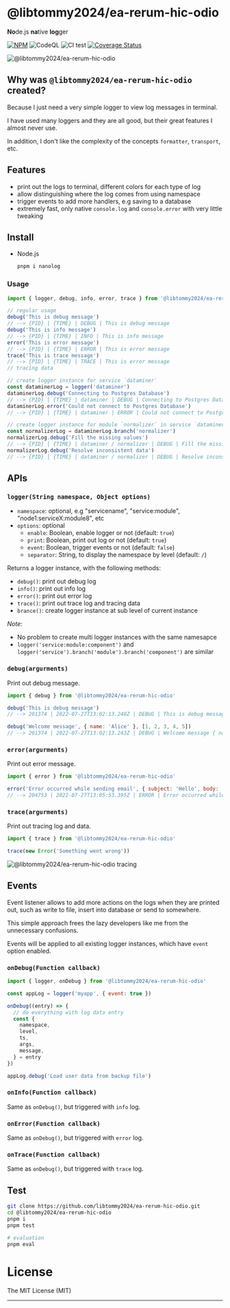# @libtommy2024/ea-rerum-hic-odio

**No**de.js **na**tive **log**ger

[![NPM](https://badge.fury.io/js/@libtommy2024/ea-rerum-hic-odio.svg)](https://badge.fury.io/js/@libtommy2024/ea-rerum-hic-odio)
![CodeQL](https://github.com/libtommy2024/ea-rerum-hic-odio/workflows/CodeQL/badge.svg)
![CI test](https://github.com/libtommy2024/ea-rerum-hic-odio/workflows/ci-test/badge.svg)
[![Coverage Status](https://coveralls.io/repos/github/ndaidong/@libtommy2024/ea-rerum-hic-odio/badge.svg)](https://coveralls.io/github/ndaidong/@libtommy2024/ea-rerum-hic-odio)

![@libtommy2024/ea-rerum-hic-odio](https://res.cloudinary.com/pwshub/image/upload/v1658918465/documentation/Screenshot-@libtommy2024/ea-rerum-hic-odio.jpg)


## Why was `@libtommy2024/ea-rerum-hic-odio` created?

Because I just need a very simple logger to view log messages in terminal.

I have used many loggers and they are all good, but their great features I almost never use.

In addition, I don't like the complexity of the concepts `formatter`, `transport`, etc.


## Features

- print out the logs to terminal, different colors for each type of log
- allow distinguishing where the log comes from using namespace
- trigger events to add more handlers, e.g saving to a database
- extremely fast, only native `console.log` and `console.error` with very little tweaking

## Install

- Node.js

  ```bash
  pnpm i nanolog
  ```

### Usage

```js
import { logger, debug, info, error, trace } from '@libtommy2024/ea-rerum-hic-odio'

// regular usage
debug('This is debug message')
// --> {PID} | {TIME} | DEBUG | This is debug message
debug('This is info message')
// --> {PID} | {TIME} | INFO | This is info message
error('This is error message')
// --> {PID} | {TIME} | ERROR | This is error message
trace('This is trace message')
// --> {PID} | {TIME} | TRACE | This is error message
// tracing data

// create logger instance for service `dataminer`
const dataminerLog = logger('dataminer')
dataminerLog.debug('Connecting to Postgres Database')
// --> {PID} | {TIME} | dataminer | DEBUG | Connecting to Postgres Database
dataminerLog.error('Could not connect to Postgres Database')
// --> {PID} | {TIME} | dataminer | ERROR | Could not connect to Postgres Database

// create logger instance for module `normalizer` in service `dataminer`
const normalizerLog = dataminerLog.branch('normalizer')
normalizerLog.debug('Fill the missing values')
// --> {PID} | {TIME} | dataminer / normalizer | DEBUG | Fill the missing values
normalizerLog.debug('Resolve inconsistent data')
// --> {PID} | {TIME} | dataminer / normalizer | DEBUG | Resolve inconsistent data
```

## APIs

### `logger(String namespace, Object options)`

- `namespace`: optional, e.g "servicename", "service:module", "node1:serviceX:module8", etc
- `options`: optional
  - `enable`: Boolean, enable logger or not (default: `true`)
  - `print`: Boolean, print out log or not (default: `true`)
  - `event`: Boolean, trigger events or not (default: `false`)
  - `separator`: String, to display the namespace by level (default: ` / `)

Returns a logger instance, with the following methods:

- `debug()`: print out debug log
- `info()`: print out info log
- `error()`: print out error log
- `trace()`: print out trace log and tracing data
- `brance()`: create logger instance at sub level of current instance

*Note*:

- No problem to create multi logger instances with the same namesapce
- `logger('service:module:component')` and `logger('service').branch('module').branch('component')` are similar


### `debug(argurments)`

Print out debug message.

```js
import { debug } from '@libtommy2024/ea-rerum-hic-odio'

debug('This is debug message')
// --> 201374 | 2022-07-27T13:02:13.240Z | DEBUG | This is debug message

debug('Welcome message', { name: 'Alice' }, [1, 2, 3, 4, 5])
// --> 201374 | 2022-07-27T13:02:13.243Z | DEBUG | Welcome message { name: 'Alice' } [ 1, 2, 3, 4, 5 ]
```

### `error(argurments)`

Print out error message.

```js
import { error } from '@libtommy2024/ea-rerum-hic-odio'

error('Error occurred while sending email', { subject: 'Hello', body: 'hi Bob, Long time no see' })
// --> 204753 | 2022-07-27T13:05:53.395Z | ERROR | Error occurred while sending email { subject: 'Hello', body: 'hi Bob, Long time no see' }
```

### `trace(argurments)`

Print out tracing log and data.

```js
import { trace } from '@libtommy2024/ea-rerum-hic-odio'

trace(new Error('Something went wrong'))
```

![@libtommy2024/ea-rerum-hic-odio tracing](https://res.cloudinary.com/pwshub/image/upload/v1658927360/documentation/@libtommy2024/ea-rerum-hic-odio_-_tracing.png)


## Events

Event listener allows to add more actions on the logs when they are printed out, such as write to file, insert into database or send to somewhere.

This simple approach frees the lazy developers like me from the unnecessary confusions.

Events will be applied to all existing logger instances, which have `event` option enabled.

### `onDebug(Function callback)`

```js
import { logger, onDebug } from '@libtommy2024/ea-rerum-hic-odio'

const appLog = logger('myapp', { event: true })

onDebug((entry) => {
  // do everything with log data entry
  const {
    namespace,
    level,
    ts,
    args,
    message,
  } = entry
})

appLog.debug('Load user data from backup file')
```

### `onInfo(Function callback)`

Same as `onDebug()`, but triggered with `info` log.

### `onError(Function callback)`

Same as `onDebug()`, but triggered with `error` log.

### `onTrace(Function callback)`

Same as `onDebug()`, but triggered with `trace` log.

## Test

```bash
git clone https://github.com/libtommy2024/ea-rerum-hic-odio.git
cd @libtommy2024/ea-rerum-hic-odio
pnpm i
pnpm test

# evaluation
pnpm eval
```

# License

The MIT License (MIT)

---
